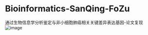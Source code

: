 # Bioinformatics-SanQing-FoZu
通过生物信息学分析鉴定与非小细胞肺癌相关关键差异表达基因-论文复现
![image](https://github.com/GShyx/Bioinformatics-SanQing-FoZu/blob/master/%E5%9B%BE%E7%89%87/PPT%E5%B0%81%E9%9D%A2.png)
